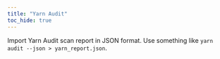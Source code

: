 ```yaml
---
title: "Yarn Audit"
toc_hide: true
---
```

Import Yarn Audit scan report in JSON format. Use something like `yarn audit --json > yarn_report.json`.
